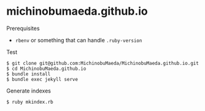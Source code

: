 # michinobumaeda.github.io

Prerequisites

- `rbenv` or something that can handle `.ruby-version`

Test

```
$ git clone git@github.com:MichinobuMaeda/MichinobuMaeda.github.io.git
$ cd MichinobuMaeda.github.io
$ bundle install
$ bundle exec jekyll serve
```

Generate indexes

```
$ ruby mkindex.rb 
```
